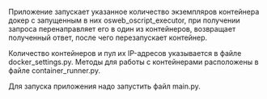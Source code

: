 Приложение запускает указанное количество экземпляров контейнера докер с запущенным в них osweb_oscript_executor, при получении запроса перенаправляет его в один из контейнеров, возвращает полученный ответ, после чего перезапускает контейнер.

Количество контейнеров и пул их IP-адресов указывается в файле docker_settings.py.
Методы для работы с контейнерами расположены в файле container_runner.py.

Для запуска приложения надо запустить файл main.py.
